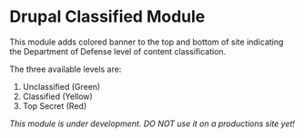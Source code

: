 # Drupal Classified Module

This module adds colored banner to the top and bottom of site indicating the Department of Defense level of content classification.

The three available levels are:
1. Unclassified (Green)
2. Classified (Yellow)
3. Top Secret (Red)

*This module is under development. DO NOT use it on a productions site yet!*
